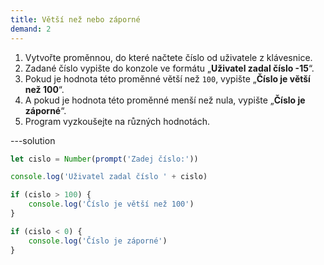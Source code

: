 ```yaml
---
title: Větší než nebo záporné
demand: 2
---
```


1. Vytvořte proměnnou, do které načtete číslo od uživatele z klávesnice.
1. Zadané číslo vypište do konzole ve formátu „**Uživatel zadal číslo -15**“.
1. Pokud je hodnota této proměnné větší než `100`, vypište „**Číslo je větší než 100**“.
1. A pokud je hodnota této proměnné menší než nula, vypište „**Číslo je záporné**“.
1. Program vyzkoušejte na různých hodnotách.

---solution

```js
let cislo = Number(prompt('Zadej číslo:'))

console.log('Uživatel zadal číslo ' + cislo)

if (cislo > 100) {
	console.log('Číslo je větší než 100')
}

if (cislo < 0) {
	console.log('Číslo je záporné')
}
```
